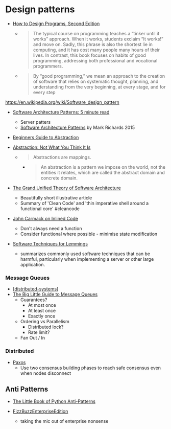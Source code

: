 Design patterns
===============

* [How to Design Programs, Second Edition](https://htdp.org/2018-01-06/Book/)
    * > The typical course on programming teaches a “tinker until it works” approach. When it works, students exclaim “It works!” and move on. Sadly, this phrase is also the shortest lie in computing, and it has cost many people many hours of their lives. In contrast, this book focuses on habits of good programming, addressing both professional and vocational programmers.
    * > By “good programming,” we mean an approach to the creation of software that relies on systematic thought, planning, and understanding from the very beginning, at every stage, and for every step

https://en.wikipedia.org/wiki/Software_design_pattern

* [Software Architecture Patterns: 5 minute read](https://orkhanscience.medium.com/software-architecture-patterns-5-mins-read-e9e3c8eb47d2)
    * Server patters
    * [Software Architecture Patterns](https://www.oreilly.com/library/view/software-architecture-patterns/9781491971437/) by Mark Richards 2015


* [Beginners Guide to Abstraction](https://jesseduffield.com/beginners-guide-to-abstraction/)
* [Abstraction: Not What You Think It Is ](https://www.pathsensitive.com/2022/03/abstraction-not-what-you-think-it-is.html)
    * > Abstractions are mappings. 
        * > An abstraction is a pattern we impose on the world, not the entities it relates, which are called the abstract domain and concrete domain.

* [The Grand Unified Theory of Software Architecture](https://danuker.go.ro/the-grand-unified-theory-of-software-architecture.html)
    * Beautifully short illustrative article
    * Summary of 'Clean Code' and 'thin imperative shell around a functional core' #cleancode

* [John Carmack on Inlined Code](http://number-none.com/blow/john_carmack_on_inlined_code.html)
    * Don't always need a function
    * Consider functional where possible - minimise state modification

* [Software Techniques for Lemmings](https://www.codeproject.com/Articles/5258540/Software-Techniques-for-Lemmings)
    * summarizes commonly used software techniques that can be harmful, particularly when implementing a server or other large application.

### Message Queues

* [[distributed-systems]]
* [The Big Little Guide to Message Queues](https://sudhir.io/the-big-little-guide-to-message-queues/)
    * Guarantees?
        * At most once
        * At least once
        * Exactly once
    * Ordering vs Parallelism
        * Distributed lock?
        * Rate limit?
    * Fan Out / In

### Distributed

* [Paxos](https://martinfowler.com/articles/patterns-of-distributed-systems/paxos.html)
    * Use two consensus building phases to reach safe consensus even when nodes disconnect


Anti Patterns
-------------

* [The Little Book of Python Anti-Patterns](https://docs.quantifiedcode.com/python-anti-patterns/)

* [FizzBuzzEnterpriseEdition](https://github.com/EnterpriseQualityCoding/FizzBuzzEnterpriseEdition)
    * taking the mic out of enterprise nonsense


[//begin]: # "Autogenerated link references for markdown compatibility"
[distributed-systems]: distributed-systems.md "Distributed Systems"
[//end]: # "Autogenerated link references"